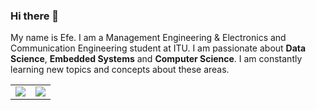 ### Hi there 👋

My name is Efe. I am a Management Engineering & Electronics and Communication Engineering student at ITU. I am passionate about **Data Science**, **Embedded Systems** and **Computer Science**. I am constantly learning new topics and concepts about these areas.

<table><tr><td valign="top" width="50%">
<img src="https://github-readme-stats.vercel.app/api?username=efemuratucarli&show_icons=true&count_private=true&hide_border=true&include_all_commits=true"/>
</td><td valign="top" width="50%">
<img src="https://github-readme-stats.vercel.app/api/top-langs/?username=efemuratucarli&langs_count=7&layout=compact&hide_border=true"/>
</td></tr></table>  
